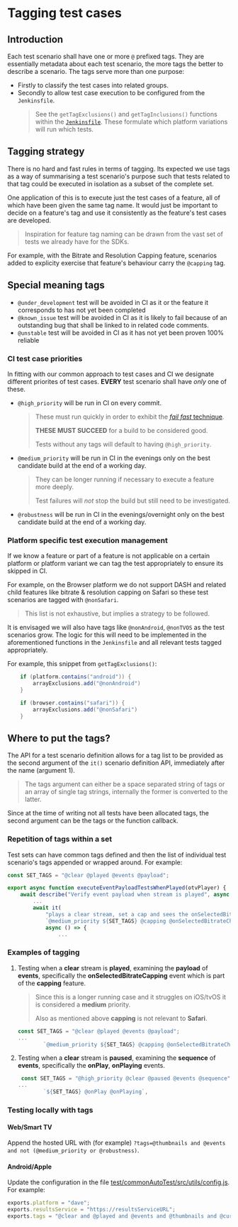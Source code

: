 # Tagging test cases

## Introduction

Each test scenario shall have one or more `@` prefixed tags. They are essentially metadata about each test scenario, the more tags the better to describe a scenario.
The tags serve more than one purpose:

- Firstly to classify the test cases into related groups.
- Secondly to allow test case execution to be configured from the `Jenkinsfile`.
  > See the `getTagExclusions()` and `getTagInclusions()` functions within the [`Jenkinsfile`](../../Jenkinsfile).
  > These formulate which platform variations will run which tests.

## Tagging strategy

There is no hard and fast rules in terms of tagging. Its expected we use tags as a way of summarising a test scenario's purpose such that tests related to that tag could be executed in isolation as a subset of the complete set.

One application of this is to execute just the test cases of a feature, all of which have been given the same tag name. It would just be important to decide on a feature's tag and use it consistently as the feature's test cases are developed.

> Inspiration for feature tag naming can be drawn from the vast set of tests we already have for the SDKs.

For example, with the Bitrate and Resolution Capping feature, scenarios added to explicity exercise that feature's behaviour carry the `@capping` tag.

## Special meaning tags

- `@under_development`
  test will be avoided in CI as it or the feature it corresponds to has not yet been completed
- `@known_issue`
  test will be avoided in CI as it is likely to fail because of an outstanding bug that shall be linked to in related code comments.
- `@unstable`
  test will be avoided in CI as it has not yet been proven 100% reliable

### CI test case priorities

In fitting with our common approach to test cases and CI we designate different priorites of test cases. **EVERY** test scenario shall have _only_ one of these.

- `@high_priority`
  will be run in CI on every commit.

  > These must run quickly in order to exhibit the [_fail fast_ technique](https://www.martinfowler.com/ieeeSoftware/failFast.pdf).
  >
  > **THESE MUST SUCCEED** for a build to be considered good.
  >
  > Tests without any tags will default to having `@high_priority`.

- `@medium_priority`
  will be run in CI in the evenings only on the best candidate build at the end of a working day.

  > They can be longer running if necessary to execute a feature more deeply.
  >
  > Test failures will _not_ stop the build but still need to be investigated.

- `@robustness`
  will be run in CI in the evenings/overnight only on the best candidate build at the end of a working day.

### Platform specific test execution management

If we know a feature or part of a feature is not applicable on a certain platform or platform variant we can tag the test appropriately to ensure its skipped in CI.

For example, on the Browser platform we do not support DASH and related child features like bitrate & resolution capping on Safari so these test scenarios are tagged with `@nonSafari`.

> This list is not exhaustive, but implies a strategy to be followed.

It is envisaged we will also have tags like `@nonAndroid`, `@nonTVOS` as the test scenarios grow. The logic for this will need to be implemented in the aforementioned functions in the `Jenkinsfile` and all relevant tests tagged appropriately.

For example, this snippet from `getTagExclusions()`:

```groovy
    if (platform.contains("android")) {
        arrayExclusions.add("@nonAndroid")
    }

    if (browser.contains("safari")) {
        arrayExclusions.add("@nonSafari")
    }
```

## Where to put the tags?

The API for a test scenario definition allows for a tag list to be provided as the second argument of the `it()` scenario definition API, immediately after the name (argument 1).

> The tags argument can either be a space separated string of tags or an array of single tag strings, internally the former is converted to the latter.

Since at the time of writing not all tests have been allocated tags, the second argument can be the tags or the function callback.

### Repetition of tags within a set

Test sets can have common tags defined and then the list of individual test scenario's tags appended or wrapped around.
For example:

```javascript
const SET_TAGS = "@clear @played @events @payload";

export async function executeEventPayloadTestsWhenPlayed(otvPlayer) {
	await describe("Verify event payload when stream is played", async () => {
        ...
		await it(
			"plays a clear stream, set a cap and sees the onSelectedBitrateChanged event payload",
			`@medium_priority ${SET_TAGS} @capping @onSelectedBitrateChanged @nonSafari`,
			async () => {
                ...
```

### Examples of tagging

1.  Testing when a **clear** stream is **played**, examining the **payload** of **events**, specifically the **onSelectedBitrateCapping** event which is part of the **capping** feature.

    > Since this is a longer running case and it struggles on iOS/tvOS it is considered a **medium** priority.
    >
    > Also as mentioned above **capping** is not relevant to **Safari**.

    ```javascript
    const SET_TAGS = "@clear @played @events @payload";
    ...
    		`@medium_priority ${SET_TAGS} @capping @onSelectedBitrateChanged @nonSafari`,
    ```

1.  Testing when a **clear** stream is **paused**, examining the **sequence** of **events**, specifically the **onPlay**, **onPlaying** events.

    ```javascript
     const SET_TAGS = "@high_priority @clear @paused @events @sequence";
    ...
    		`${SET_TAGS} @onPlay @onPlaying`,
    ```

### Testing locally with tags

#### Web/Smart TV

Append the hosted URL with (for example) `?tags=@thumbnails and @events and not (@medium_priority or @robustness)`.

#### Android/Apple

Update the configuration in the file [test/commonAutoTest/src/utils/config.js](src/utils/config.js). For example:

```javascript
exports.platform = "dave";
exports.resultsService = "https://resultsServiceURL";
exports.tags = "@clear and @played and @events and @thumbnails and @current";
```
